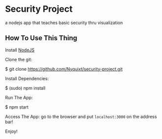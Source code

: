 # Security Project
a nodejs app that teaches basic security thru visualization

## How To Use This Thing

Install [NodeJS](https://nodejs.org/en/)

Clone the git:

  $ git clone https://github.com/Nyquixt/security-project.git
  
Install Dependencies:

  $ (sudo) npm install
  
Run The App:

  $ npm start
  
Access The App: go to the browser and put `localhost:3000` on the address bar!

Enjoy!
